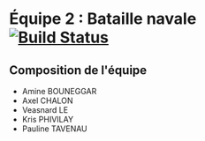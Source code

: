 # Équipe 2 : Bataille navale [![Build Status](https://travis-ci.org/axelchalon/navale.svg?branch=master)](https://travis-ci.org/axelchalon/navale)

## Composition de l'équipe
 * Amine BOUNEGGAR
 * Axel CHALON
 * Veasnard LE
 * Kris PHIVILAY
 * Pauline TAVENAU
